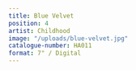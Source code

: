 ```yaml
---
title: Blue Velvet
position: 4
artist: Childhood
image: "/uploads/blue-velvet.jpg"
catalogue-number: HA011
format: 7" / Digital
---
```


